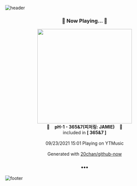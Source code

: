 ![header](https://capsule-render.vercel.app/api?type=wave&height=170&section=header&text=Hi.%20I'm%20SHIFT&fontColor=090707&fontAlignX=45&fontAlignY=65&fontSize=100)

<h3 align="center">🎵 Now Playing... 🎵</h3>
<p align="center">
  <a href="https://music.youtube.com/watch?v=VLUQBp5eAdM">
    <img width="300" src="https://lh3.googleusercontent.com/KjwRQEPhdOUFZ3gmjujsP0WLYLtyxB2ARxNggjP9bX2Ft9ygEE8bsOV6ZSAeTA70oW0ULycQHud0-_pb">
  </a>
  <br>
  🎵&nbsp&nbsp&nbsp <b>pH-1 - 365&7(피처링: JAMIE)</b> &nbsp&nbsp&nbsp🎵
  <br>
  included in <b>[ 365&7 ]</b>
  
  <br />
  <br />
  09/23/2021 15:01 Playing on YTMusic
  <br />
  <br />
  Generated with <a href="https://github.com/20chan/github-now">20chan/github-now</a>
</p>

<h3 align="center">•••</h3>

![footer](https://capsule-render.vercel.app/api?type=wave&height=150&section=footer)
